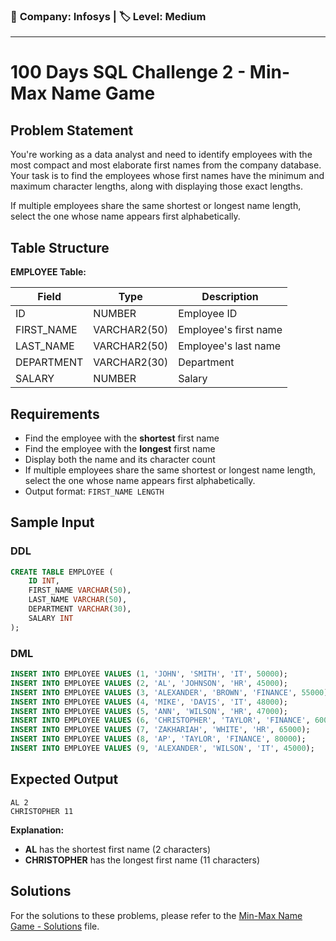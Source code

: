 ### 💼 **Company:** Infosys   |   🏷️ **Level:** Medium

---

# 100 Days SQL Challenge 2 - Min-Max Name Game

## Problem Statement

You're working as a data analyst and need to identify employees with the most compact and most elaborate first names from the company database. Your task is to find the employees whose first names have the minimum and maximum character lengths, along with displaying those exact lengths.

If multiple employees share the same shortest or longest name length, select the one whose name appears first alphabetically.

## Table Structure

**EMPLOYEE Table:**

| Field | Type | Description |
|-------|------|-------------|
| ID | NUMBER | Employee ID |
| FIRST_NAME | VARCHAR2(50) | Employee's first name |
| LAST_NAME | VARCHAR2(50) | Employee's last name |
| DEPARTMENT | VARCHAR2(30) | Department |
| SALARY | NUMBER | Salary |

## Requirements

- Find the employee with the **shortest** first name
- Find the employee with the **longest** first name
- Display both the name and its character count
- If multiple employees share the same shortest or longest name length, select the one whose name appears first alphabetically.
- Output format: `FIRST_NAME LENGTH`

## Sample Input

### DDL
```sql
CREATE TABLE EMPLOYEE (
    ID INT,
    FIRST_NAME VARCHAR(50),
    LAST_NAME VARCHAR(50),
    DEPARTMENT VARCHAR(30),
    SALARY INT
);
```

### DML
```sql
INSERT INTO EMPLOYEE VALUES (1, 'JOHN', 'SMITH', 'IT', 50000);
INSERT INTO EMPLOYEE VALUES (2, 'AL', 'JOHNSON', 'HR', 45000);
INSERT INTO EMPLOYEE VALUES (3, 'ALEXANDER', 'BROWN', 'FINANCE', 55000);
INSERT INTO EMPLOYEE VALUES (4, 'MIKE', 'DAVIS', 'IT', 48000);
INSERT INTO EMPLOYEE VALUES (5, 'ANN', 'WILSON', 'HR', 47000);
INSERT INTO EMPLOYEE VALUES (6, 'CHRISTOPHER', 'TAYLOR', 'FINANCE', 60000);
INSERT INTO EMPLOYEE VALUES (7, 'ZAKHARIAH', 'WHITE', 'HR', 65000);
INSERT INTO EMPLOYEE VALUES (8, 'AP', 'TAYLOR', 'FINANCE', 80000);
INSERT INTO EMPLOYEE VALUES (9, 'ALEXANDER', 'WILSON', 'IT', 45000);
```

## Expected Output

```
AL 2
CHRISTOPHER 11
```

**Explanation:**
- **AL** has the shortest first name (2 characters)
- **CHRISTOPHER** has the longest first name (11 characters)

## Solutions

For the solutions to these problems, please refer to the [Min-Max Name Game - Solutions](sql_challenge_solutions.md) file.